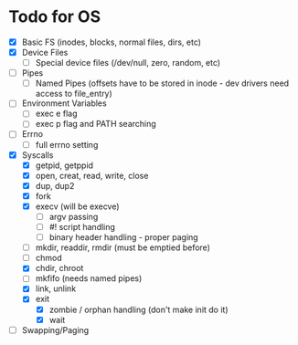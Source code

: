 # Todo for OS
- [x] Basic FS (inodes, blocks, normal files, dirs, etc)
- [x] Device Files
    - [ ] Special device files (/dev/null, zero, random, etc)
- [ ] Pipes
    - [ ] Named Pipes (offsets have to be stored in inode - dev drivers need access to file_entry)
- [ ] Environment Variables
    - [ ] exec e flag
    - [ ] exec p flag and PATH searching
- [ ] Errno
    - [ ] full errno setting
- [x] Syscalls
    - [x] getpid, getppid
    - [x] open, creat, read, write, close
    - [x] dup, dup2
    - [x] fork
    - [x] execv (will be execve)
        - [ ] argv passing
        - [ ] #! script handling
        - [ ] binary header handling - proper paging
    - [ ] mkdir, readdir, rmdir (must be emptied before)
    - [ ] chmod
    - [x] chdir, chroot
    - [ ] mkfifo (needs named pipes)
    - [x] link, unlink
    - [x] exit
        - [x] zombie / orphan handling (don't make init do it)
        - [x] wait
- [ ] Swapping/Paging